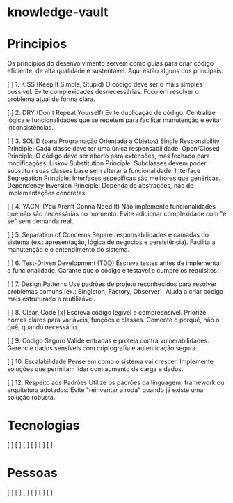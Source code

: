 # knowledge-vault


# Principios
Os princípios do desenvolvimento servem como guias para criar código eficiente, de alta qualidade e sustentável. Aqui estão alguns dos principais:

[ ] 1. KISS (Keep It Simple, Stupid)
O código deve ser o mais simples possível. Evite complexidades desnecessárias.
Foco em resolver o problema atual de forma clara.

[ ] 2. DRY (Don't Repeat Yourself)
Evite duplicação de código.
Centralize lógica e funcionalidades que se repetem para facilitar manutenção e evitar inconsistências.

[ ] 3. SOLID (para Programação Orientada a Objetos)
Single Responsibility Principle: Cada classe deve ter uma única responsabilidade.
Open/Closed Principle: O código deve ser aberto para extensões, mas fechado para modificações.
Liskov Substitution Principle: Subclasses devem poder substituir suas classes base sem alterar a funcionalidade.
Interface Segregation Principle: Interfaces específicas são melhores que genéricas.
Dependency Inversion Principle: Dependa de abstrações, não de implementações concretas.

[ ] 4. YAGNI (You Aren’t Gonna Need It)
Não implemente funcionalidades que não são necessárias no momento.
Evite adicionar complexidade com "e se" sem demanda real.

[ ] 5. Separation of Concerns
Separe responsabilidades e camadas do sistema (ex.: apresentação, lógica de negócios e persistência).
Facilita a manutenção e o entendimento do sistema.

[ ] 6. Test-Driven Development (TDD)
Escreva testes antes de implementar a funcionalidade.
Garante que o código é testável e cumpre os requisitos.

[ ] 7. Design Patterns
Use padrões de projeto reconhecidos para resolver problemas comuns (ex.: Singleton, Factory, Observer).
Ajuda a criar código mais estruturado e reutilizável.

[ ] 8. Clean Code [x]
Escreva código legível e compreensível.
Priorize nomes claros para variáveis, funções e classes.
Comente o porquê, não o quê, quando necessário.

[ ]  9. Código Seguro
Valide entradas e proteja contra vulnerabilidades.
Gerencie dados sensíveis com criptografia e autenticação segura.

[ ] 10. Escalabilidade
Pense em como o sistema vai crescer.
Implemente soluções que permitam lidar com aumento de carga e dados.

[ ] 12. Respeito aos Padrões
Utilize os padrões da linguagem, framework ou arquitetura adotados.
Evite "reinventar a roda" quando já existe uma solução robusta.

# Tecnologias 
[ ] 
[ ] 
[ ] 
[ ] 
[ ] 
[ ] 

# Pessoas 
[ ] 
[ ] 
[ ] 
[ ] 
[ ] 
[ ] 
